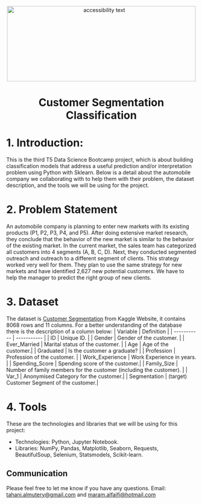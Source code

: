 
<p align="center">
<img src="https://image.shutterstock.com/image-photo/zaporozhye-ukraine-december-20-2017-260nw-780195388.jpg" width="500" height="200" class="center" alt="accessibility text">
  
# <p align="center"> Customer Segmentation Classification

# 1.	Introduction:
  This is the third T5 Data Science Bootcamp project, which is about building classification models that address a useful prediction and/or interpretation problem using Python with Sklearn. Below is a detail about the automobile company we collaborating with to help them with their problem, the dataset description, and the tools we will be using for the project. 
  
# 2.	Problem Statement
An automobile company is planning to enter new markets with its existing products (P1, P2, P3, P4, and P5). After doing extensive market research, they conclude that the behavior of the new market is similar to the behavior of the existing market.
In the current market, the sales team has categorized all customers into 4 segments (A, B, C, D). Next, they conducted segmented outreach and outreach to a different segment of clients. This strategy worked very well for them. They plan to use the same strategy for new markets and have identified 2,627 new potential customers.
We have to help the manager to predict the right group of new clients.

# 3.	Dataset
  The dataset is [Customer Segmentation](https://www.kaggle.com/juniorbueno/customer-k-means-hierarchical-grouping-dbscan) from Kaggle Website, it contains 8068 rows and 11 columns. For a better understanding of the database there is the description of a column below:
| Variable	    | Definition |
| ----------- | ----------- |
| ID	   | Unique ID. |
| Gender	| Gender of the customer. |
| Ever_Married	 | Marital status of the customer. |
| Age	| Age of the customer.|
| Graduated	| Is the customer a graduate? |
| Profession	| Profession of the customer. |
| Work_Experience |	Work Experience in years. |
| Spending_Score	| Spending score of the customer.|
| Family_Size |	Number of family members for the customer (including the customer). |
| Var_1	| Anonymised Category for the customer.| 
| Segmentation	| (target) Customer Segment of the customer.| 
  

  
# 4.	Tools 
 These are the technologies and libraries that we will be using for this project:
* Technologies: Python, Jupyter Notebook. 
* Libraries: NumPy, Pandas, Matplotlib, Seaborn, Requests, BeautifulSoup, Selenium, Statsmodels, Scikit-learn.
  
## Communication
Please feel free to let me know if you have any questions.
Email:  tahani.almutery@gmail.com and maram.alfaifi@hotmail.com


